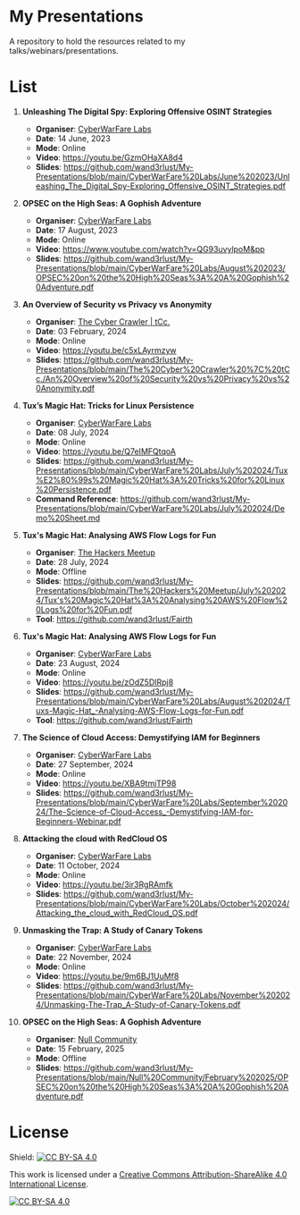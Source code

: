 # My Presentations
A repository to hold the resources related to my talks/webinars/presentations.

# List
1. **Unleashing The Digital Spy: Exploring Offensive OSINT Strategies**
     - **Organiser**: [CyberWarFare Labs](https://cyberwarfare.live/)
     - **Date**: 14 June, 2023
     - **Mode**: Online
     - **Video**: https://youtu.be/GzmOHaXA8d4
     - **Slides**: https://github.com/wand3rlust/My-Presentations/blob/main/CyberWarFare%20Labs/June%202023/Unleashing_The_Digital_Spy-Exploring_Offensive_OSINT_Strategies.pdf

2. **OPSEC on the High Seas: A Gophish Adventure**
     - **Organiser**: [CyberWarFare Labs](https://cyberwarfare.live/)
     - **Date**: 17 August, 2023
     - **Mode**: Online
     - **Video**: https://www.youtube.com/watch?v=QG93uvylpoM&pp
     - **Slides**: https://github.com/wand3rlust/My-Presentations/blob/main/CyberWarFare%20Labs/August%202023/OPSEC%20on%20the%20High%20Seas%3A%20A%20Gophish%20Adventure.pdf
  
3. **An Overview of Security vs Privacy vs Anonymity**
     - **Organiser**: [The Cyber Crawler | tCc.](https://www.thecybercrawler.com/)
     - **Date**: 03 February, 2024
     - **Mode**: Online
     - **Video**: https://youtu.be/c5xLAyrmzyw
     - **Slides**: https://github.com/wand3rlust/My-Presentations/blob/main/The%20Cyber%20Crawler%20%7C%20tCc./An%20Overview%20of%20Security%20vs%20Privacy%20vs%20Anonymity.pdf

4. **Tux’s Magic Hat: Tricks for Linux Persistence**
     - **Organiser**: [CyberWarFare Labs](https://cyberwarfare.live/)
     - **Date**: 08 July, 2024
     - **Mode**: Online
     - **Video**: https://youtu.be/Q7eIMFQtqoA
     - **Slides**: https://github.com/wand3rlust/My-Presentations/blob/main/CyberWarFare%20Labs/July%202024/Tux%E2%80%99s%20Magic%20Hat%3A%20Tricks%20for%20Linux%20Persistence.pdf
     - **Command Reference**: https://github.com/wand3rlust/My-Presentations/blob/main/CyberWarFare%20Labs/July%202024/Demo%20Sheet.md

5. **Tux's Magic Hat: Analysing AWS Flow Logs for Fun**
     - **Organiser**: [The Hackers Meetup](https://thehackersmeetup.org/)
     - **Date**: 28 July, 2024
     - **Mode**: Offline
     - **Slides**: https://github.com/wand3rlust/My-Presentations/blob/main/The%20Hackers%20Meetup/July%202024/Tux's%20Magic%20Hat%3A%20Analysing%20AWS%20Flow%20Logs%20for%20Fun.pdf
     - **Tool**: https://github.com/wand3rlust/Fairth

6. **Tux's Magic Hat: Analysing AWS Flow Logs for Fun**
     - **Organiser**: [CyberWarFare Labs](https://cyberwarfare.live/)
     - **Date**: 23 August, 2024
     - **Mode**: Online
     - **Video**: https://youtu.be/zOdZ5DIRpj8
     - **Slides**: https://github.com/wand3rlust/My-Presentations/blob/main/CyberWarFare%20Labs/August%202024/Tuxs-Magic-Hat_-Analysing-AWS-Flow-Logs-for-Fun.pdf
     - **Tool**: https://github.com/wand3rlust/Fairth

7. **The Science of Cloud Access: Demystifying IAM for Beginners**
     - **Organiser**: [CyberWarFare Labs](https://cyberwarfare.live/)
     - **Date**: 27 September, 2024
     - **Mode**: Online
     - **Video**: https://youtu.be/XBA9tmjTP98
     - **Slides**: https://github.com/wand3rlust/My-Presentations/blob/main/CyberWarFare%20Labs/September%202024/The-Science-of-Cloud-Access_-Demystifying-IAM-for-Beginners-Webinar.pdf

8. **Attacking the cloud with RedCloud OS**
     - **Organiser**: [CyberWarFare Labs](https://cyberwarfare.live/)
     - **Date**: 11 October, 2024
     - **Mode**: Online
     - **Video**: https://youtu.be/3ir3RgRAmfk
     - **Slides**: https://github.com/wand3rlust/My-Presentations/blob/main/CyberWarFare%20Labs/October%202024/Attacking_the_cloud_with_RedCloud_OS.pdf

9. **Unmasking the Trap: A Study of Canary Tokens**
     - **Organiser**: [CyberWarFare Labs](https://cyberwarfare.live/)
     - **Date**: 22 November, 2024
     - **Mode**: Online
     - **Video**: https://youtu.be/9m6BJ1UuMf8
     - **Slides**: https://github.com/wand3rlust/My-Presentations/blob/main/CyberWarFare%20Labs/November%202024/Unmasking-The-Trap_A-Study-of-Canary-Tokens.pdf

10. **OPSEC on the High Seas: A Gophish Adventure**
     - **Organiser**: [Null Community](https://null.community/)
     - **Date**: 15 February, 2025
     - **Mode**: Offline
     - **Slides**: https://github.com/wand3rlust/My-Presentations/blob/main/Null%20Community/February%202025/OPSEC%20on%20the%20High%20Seas%3A%20A%20Gophish%20Adventure.pdf

# License
Shield: [![CC BY-SA 4.0][cc-by-sa-shield]][cc-by-sa]

This work is licensed under a
[Creative Commons Attribution-ShareAlike 4.0 International License][cc-by-sa].

[![CC BY-SA 4.0][cc-by-sa-image]][cc-by-sa]

[cc-by-sa]: http://creativecommons.org/licenses/by-sa/4.0/
[cc-by-sa-image]: https://licensebuttons.net/l/by-sa/4.0/88x31.png
[cc-by-sa-shield]: https://img.shields.io/badge/License-CC%20BY--SA%204.0-lightgrey.svg

